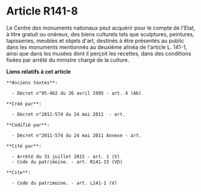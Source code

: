 # Article R141-8

Le Centre des monuments nationaux peut acquérir pour le compte de l'Etat, à titre gratuit ou onéreux, des biens culturels
tels que sculptures, peintures, tapisseries, meubles et objets d'art, destinés à être présentés au public dans les monuments
mentionnés au deuxième alinéa de l'article L. 141-1, ainsi que dans les musées dont il perçoit les recettes, dans des
conditions fixées par arrêté du ministre chargé de la culture.

**Liens relatifs à cet article**

	**Anciens textes**:

	  - Décret n°95-462 du 26 avril 1995 - art. 4 (Ab)

	**Créé par**:

	  - Décret n°2011-574 du 24 mai 2011  - art.

	**Codifié par**:

	  - Décret n°2011-574 du 24 mai 2011 Annexe - art.

	**Cité par**:

	  - Arrêté du 31 juillet 2015 - art. 1 (V)
	  - Code du patrimoine. - art. R141-15 (VD)

	**Cite**:

	  - Code du patrimoine. - art. L141-1 (V)
